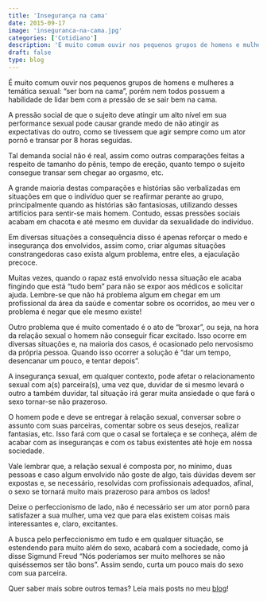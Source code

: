```yaml
---
title: 'Insegurança na cama'
date: 2015-09-17
image: 'inseguranca-na-cama.jpg'
categories: ['Cotidiano']
description: 'É muito comum ouvir nos pequenos grupos de homens e mulheres a temática sexual: “ser bom na cama”, porém alguns homens podem ter uma insegurança na cama...'
draft: false
type: blog
---
```


É muito comum ouvir nos pequenos grupos de homens e mulheres a temática sexual: “ser bom na cama”, porém nem todos possuem a habilidade de lidar bem com a pressão de se sair bem na cama.

A pressão social de que o sujeito deve atingir um alto nível em sua performance sexual pode causar grande medo de não atingir as expectativas do outro, como se tivessem que agir sempre como um ator pornô e transar por 8 horas seguidas.

Tal demanda social não é real, assim como outras comparações feitas a respeito de tamanho do pênis, tempo de ereção, quanto tempo o sujeito consegue transar sem chegar ao orgasmo, etc.

A grande maioria destas comparações e histórias são verbalizadas em situações em que o indivíduo quer se reafirmar perante ao grupo, principalmente quando as histórias são fantasiosas, utilizando desses artifícios para sentir-se mais homem. Contudo, essas pressões sociais acabam em chacota e até mesmo em duvidar da sexualidade do indivíduo.

Em diversas situações a consequência disso é apenas reforçar o medo e insegurança dos envolvidos, assim como, criar algumas situações constrangedoras caso exista algum problema, entre eles, a ejaculação precoce.

Muitas vezes, quando o rapaz está envolvido nessa situação ele acaba fingindo que está “tudo bem” para não se expor aos médicos e solicitar ajuda. Lembre-se que não há problema algum em chegar em um profissional da área da saúde e comentar sobre os ocorridos, ao meu ver o problema é negar que ele mesmo existe!

Outro problema que é muito comentado é o ato de “broxar”, ou seja, na hora da relação sexual o homem não conseguir ficar excitado. Isso ocorre em diversas situações e, na maioria dos casos, é ocasionado pelo nervosismo da própria pessoa. Quando isso ocorrer a solução é “dar um tempo, desencanar um pouco, e tentar depois”.

A insegurança sexual, em qualquer contexto, pode afetar o relacionamento sexual com a(s) parceira(s), uma vez que, duvidar de si mesmo levará o outro a também duvidar, tal situação irá gerar muita ansiedade o que fará o sexo tornar-se não prazeroso.

O homem pode e deve se entregar à relação sexual, conversar sobre o assunto com suas parceiras, comentar sobre os seus desejos, realizar fantasias, etc. Isso fará com que o casal se fortaleça e se conheça, além de acabar com as inseguranças e com os tabus existentes até hoje em nossa sociedade.

Vale lembrar que, a relação sexual é composta por, no mínimo, duas pessoas e caso algum envolvido não goste de algo, tais dúvidas devem ser expostas e, se necessário, resolvidas com profissionais adequados, afinal, o sexo se tornará muito mais prazeroso para ambos os lados!

Deixe o perfeccionismo de lado, não é necessário ser um ator pornô para satisfazer a sua mulher, uma vez que para elas existem coisas mais interessantes e, claro, excitantes.

A busca pelo perfeccionismo em tudo e em qualquer situação, se estendendo para muito além do sexo, acabará com a sociedade, como já disse Sigmund Freud “Nós poderíamos ser muito melhores se não quiséssemos ser tão bons”. Assim sendo, curta um pouco mais do sexo com sua parceira.

Quer saber mais sobre outros temas? Leia mais posts no meu [blog](/blog/)!
